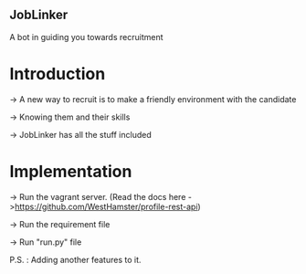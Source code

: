 ## JobLinker
A bot in guiding you towards recruitment


# Introduction

-> A new way to recruit is to make a friendly environment with the candidate

-> Knowing them and their skills

-> JobLinker has all the stuff included


# Implementation

-> Run the vagrant server. (Read the docs here ->https://github.com/WestHamster/profile-rest-api)

-> Run the requirement file

-> Run "run.py" file






P.S. : Adding another features to it.
